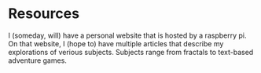 # Resources

I (someday, will) have a personal website that is hosted by a raspberry pi. On that website, I (hope to) have multiple articles that describe my explorations of verious subjects. Subjects range from fractals to text-based adventure games.
